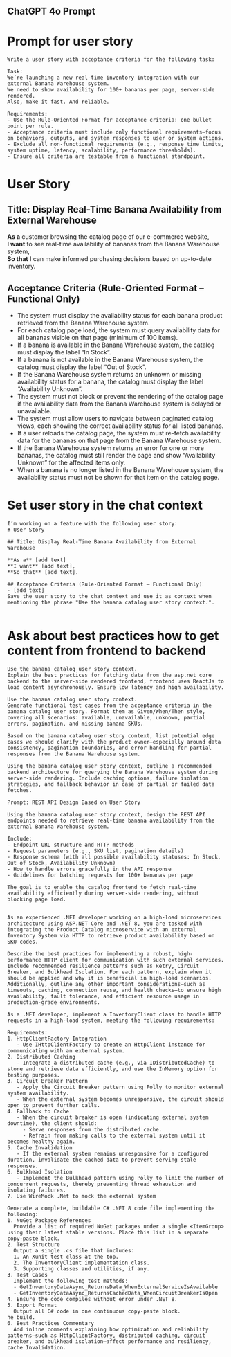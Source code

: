 ## ChatGPT 4o Prompt



# Prompt for user story
```
Write a user story with acceptance criteria for the following task:

Task: 
We’re launching a new real-time inventory integration with our external Banana Warehouse system. 
We need to show availability for 100+ bananas per page, server-side rendered. 
Also, make it fast. And reliable.

Requirements:
- Use the Rule-Oriented Format for acceptance criteria: one bullet point per rule.
- Acceptance criteria must include only functional requirements—focus on behaviors, outputs, and system responses to user or system actions.
- Exclude all non-functional requirements (e.g., response time limits, system uptime, latency, scalability, performance thresholds).
- Ensure all criteria are testable from a functional standpoint.
```

# User Story

## **Title:** Display Real-Time Banana Availability from External Warehouse

**As a** customer browsing the catalog page of our e-commerce website,  
**I want** to see real-time availability of bananas from the Banana Warehouse system,  
**So that** I can make informed purchasing decisions based on up-to-date inventory.

## Acceptance Criteria (Rule-Oriented Format – Functional Only)

- The system must display the availability status for each banana product retrieved from the Banana Warehouse system.
- For each catalog page load, the system must query availability data for all bananas visible on that page (minimum of 100 items).
- If a banana is available in the Banana Warehouse system, the catalog must display the label “In Stock”.
- If a banana is not available in the Banana Warehouse system, the catalog must display the label “Out of Stock”.
- If the Banana Warehouse system returns an unknown or missing availability status for a banana, the catalog must display the label “Availability Unknown”.
- The system must not block or prevent the rendering of the catalog page if the availability data from the Banana Warehouse system is delayed or unavailable.
- The system must allow users to navigate between paginated catalog views, each showing the correct availability status for all listed bananas.
- If a user reloads the catalog page, the system must re-fetch availability data for the bananas on that page from the Banana Warehouse system.
- If the Banana Warehouse system returns an error for one or more bananas, the catalog must still render the page and show “Availability Unknown” for the affected items only.
- When a banana is no longer listed in the Banana Warehouse system, the availability status must not be shown for that item on the catalog page.



# Set user story in the chat context
```
I’m working on a feature with the following user story:
# User Story

## Title: Display Real-Time Banana Availability from External Warehouse

**As a** [add text] 
**I want** [add text],  
**So that** [add text].

## Acceptance Criteria (Rule-Oriented Format – Functional Only)
- [add text]
Save the user story to the chat context and use it as context when mentioning the phrase "Use the banana catalog user story context.".


```

# Ask about best practices how to get content from frontend to backend
```
Use the banana catalog user story context. 
Explain the best practices for fetching data from the asp.net core backend to the server-side rendered frontend, frontend uses ReactJs to load content asynchronously. Ensure low latency and high availability.

Use the banana catalog user story context. 
Generate functional test cases from the acceptance criteria in the banana catalog user story. Format them as Given/When/Then style, covering all scenarios: available, unavailable, unknown, partial errors, pagination, and missing banana SKUs.

Based on the banana catalog user story context, list potential edge cases we should clarify with the product owner—especially around data consistency, pagination boundaries, and error handling for partial responses from the Banana Warehouse system.

Using the banana catalog user story context, outline a recommended backend architecture for querying the Banana Warehouse system during server-side rendering. Include caching options, failure isolation strategies, and fallback behavior in case of partial or failed data fetches.

Prompt: REST API Design Based on User Story

Using the banana catalog user story context, design the REST API endpoints needed to retrieve real-time banana availability from the external Banana Warehouse system.  

Include:
- Endpoint URL structure and HTTP methods  
- Request parameters (e.g., SKU list, pagination details)  
- Response schema (with all possible availability statuses: In Stock, Out of Stock, Availability Unknown)  
- How to handle errors gracefully in the API response  
- Guidelines for batching requests for 100+ bananas per page  

The goal is to enable the catalog frontend to fetch real-time availability efficiently during server-side rendering, without blocking page load.


```

```text
As an experienced .NET developer working on a high-load microservices architecture using ASP.NET Core and .NET 8, you are tasked with integrating the Product Catalog microservice with an external Inventory System via HTTP to retrieve product availability based on SKU codes.

Describe the best practices for implementing a robust, high-performance HTTP client for communication with such external services. Include recommended resilience patterns such as Retry, Circuit Breaker, and Bulkhead Isolation. For each pattern, explain when it should be applied and why it is beneficial in high-load scenarios. Additionally, outline any other important considerations—such as timeouts, caching, connection reuse, and health checks—to ensure high availability, fault tolerance, and efficient resource usage in production-grade environments.
```

```text
As a .NET developer, implement a InventoryClient class to handle HTTP requests in a high-load system, meeting the following requirements:

Requirements:
1. HttpClientFactory Integration
   - Use IHttpClientFactory to create an HttpClient instance for communicating with an external system.
2. Distributed Caching
   - Integrate a distributed cache (e.g., via IDistributedCache) to store and retrieve data efficiently, and use the InMemory option for testing purposes.
3. Circuit Breaker Pattern
   - Apply the Circuit Breaker pattern using Polly to monitor external system availability.
   - When the external system becomes unresponsive, the circuit should open to prevent further calls.
4. Fallback to Cache
   - When the circuit breaker is open (indicating external system downtime), the client should:
     - Serve responses from the distributed cache.
     - Refrain from making calls to the external system until it becomes healthy again.
5. Cache Invalidation
   - If the external system remains unresponsive for a configured duration, invalidate the cached data to prevent serving stale responses.
6. Bulkhead Isolation
   - Implement the Bulkhead pattern using Polly to limit the number of concurrent requests, thereby preventing thread exhaustion and isolating failures.
7. Use WireMock .Net to mock the external system

Generate a complete, buildable C# .NET 8 code file implementing the following:
1. NuGet Package References  
  Provide a list of required NuGet packages under a single <ItemGroup> using their latest stable versions. Place this list in a separate copy-paste block.
2. Test Structure  
  Output a single .cs file that includes:
  1. An Xunit test class at the top.
  2. The InventoryClient implementation class.
  3. Supporting classes and utilities, if any.
3. Test Cases  
  Implement the following test methods:
  - GetInventoryDataAsync_ReturnsData_WhenExternalServiceIsAvailable
  - GetInventoryDataAsync_ReturnsCachedData_WhenCircuitBreakerIsOpen
4. Ensure the code compiles without error under .NET 8.
5. Export Format  
  Output all C# code in one continuous copy-paste block.
he build.
6. Best Practices Commentary  
  Add inline comments explaining how optimization and reliability patterns—such as HttpClientFactory, distributed caching, circuit breaker, and bulkhead isolation—affect performance and resiliency, cache Invalidation.
```
